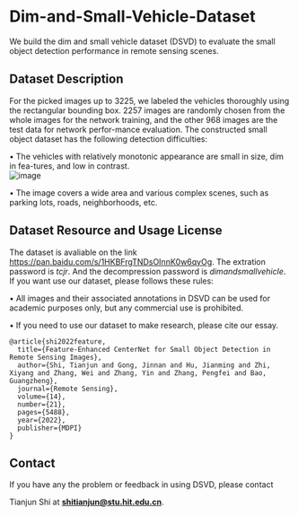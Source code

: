 # Dim-and-Small-Vehicle-Dataset
We build the dim and small vehicle dataset (DSVD) to evaluate the small object detection performance in remote sensing scenes. 

## Dataset Description
For the picked images up to 3225, we labeled the vehicles thoroughly using the rectangular bounding box. 2257 images are randomly chosen from the whole images for the network training, and the other 968 images are the test data for network perfor-mance evaluation. The constructed small object dataset has the following detection difficulties:

•	The vehicles with relatively monotonic appearance are small in size, dim in fea-tures, and low in contrast.  
![image](https://user-images.githubusercontent.com/61158621/193981141-1624a1c3-1b64-4687-94fe-4bbc742ec7cf.png)

•	The image covers a wide area and various complex scenes, such as parking lots, roads, neighborhoods, etc.

## Dataset Resource and Usage License
The dataset is avaliable on the link  https://pan.baidu.com/s/1HKBFrgTNDsOInnK0w6qyOg. The extration password is _tcjr_. And the decompression password is _dimandsmallvehicle_.  If you want use our dataset, please follows these rules:

• All images and their associated annotations in DSVD can be used for academic purposes only, but any commercial use is prohibited.

• If you need to use our dataset to make research, please cite our essay.
~~~
@article{shi2022feature,
  title={Feature-Enhanced CenterNet for Small Object Detection in Remote Sensing Images},
  author={Shi, Tianjun and Gong, Jinnan and Hu, Jianming and Zhi, Xiyang and Zhang, Wei and Zhang, Yin and Zhang, Pengfei and Bao, Guangzheng},
  journal={Remote Sensing},
  volume={14},
  number={21},
  pages={5488},
  year={2022},
  publisher={MDPI}
}
~~~

## Contact
If you have any the problem or feedback in using DSVD, please contact

Tianjun Shi at **shitianjun@stu.hit.edu.cn**.
